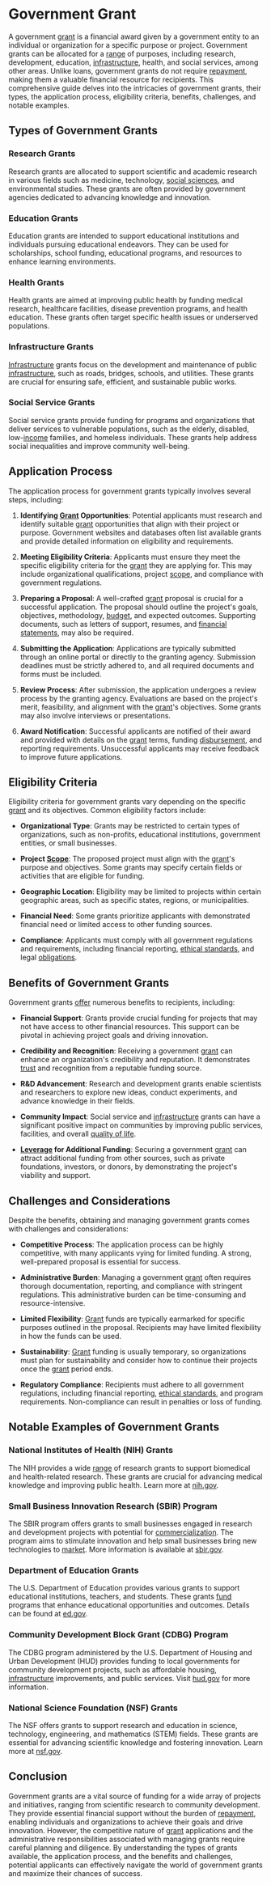 # Government Grant

A government [grant](../g/grant.md) is a financial award given by a government entity to an individual or organization for a specific purpose or project. Government grants can be allocated for a [range](../r/range.md) of purposes, including research, development, education, [infrastructure](../i/infrastructure.md), health, and social services, among other areas. Unlike loans, government grants do not require [repayment](../r/repayment.md), making them a valuable financial resource for recipients. This comprehensive guide delves into the intricacies of government grants, their types, the application process, eligibility criteria, benefits, challenges, and notable examples.

## Types of Government Grants

### Research Grants

Research grants are allocated to support scientific and academic research in various fields such as medicine, technology, [social sciences](../s/social_sciences.md), and environmental studies. These grants are often provided by government agencies dedicated to advancing knowledge and innovation.

### Education Grants

Education grants are intended to support educational institutions and individuals pursuing educational endeavors. They can be used for scholarships, school funding, educational programs, and resources to enhance learning environments.

### Health Grants

Health grants are aimed at improving public health by funding medical research, healthcare facilities, disease prevention programs, and health education. These grants often target specific health issues or underserved populations.

### Infrastructure Grants

[Infrastructure](../i/infrastructure.md) grants focus on the development and maintenance of public [infrastructure](../i/infrastructure.md), such as roads, bridges, schools, and utilities. These grants are crucial for ensuring safe, efficient, and sustainable public works.

### Social Service Grants

Social service grants provide funding for programs and organizations that deliver services to vulnerable populations, such as the elderly, disabled, low-[income](../i/income.md) families, and homeless individuals. These grants help address social inequalities and improve community well-being.

## Application Process

The application process for government grants typically involves several steps, including:

1. **Identifying [Grant](../g/grant.md) Opportunities**: Potential applicants must research and identify suitable [grant](../g/grant.md) opportunities that align with their project or purpose. Government websites and databases often list available grants and provide detailed information on eligibility and requirements.

2. **Meeting Eligibility Criteria**: Applicants must ensure they meet the specific eligibility criteria for the [grant](../g/grant.md) they are applying for. This may include organizational qualifications, project [scope](../s/scope.md), and compliance with government regulations.

3. **Preparing a Proposal**: A well-crafted [grant](../g/grant.md) proposal is crucial for a successful application. The proposal should outline the project's goals, objectives, methodology, [budget](../b/budget.md), and expected outcomes. Supporting documents, such as letters of support, resumes, and [financial statements](../f/financial_statements.md), may also be required.

4. **Submitting the Application**: Applications are typically submitted through an online portal or directly to the granting agency. Submission deadlines must be strictly adhered to, and all required documents and forms must be included.

5. **Review Process**: After submission, the application undergoes a review process by the granting agency. Evaluations are based on the project's merit, feasibility, and alignment with the [grant](../g/grant.md)'s objectives. Some grants may also involve interviews or presentations.

6. **Award Notification**: Successful applicants are notified of their award and provided with details on the [grant](../g/grant.md) terms, funding [disbursement](../d/disbursement.md), and reporting requirements. Unsuccessful applicants may receive feedback to improve future applications.

## Eligibility Criteria

Eligibility criteria for government grants vary depending on the specific [grant](../g/grant.md) and its objectives. Common eligibility factors include:

- **Organizational Type**: Grants may be restricted to certain types of organizations, such as non-profits, educational institutions, government entities, or small businesses.

- **Project [Scope](../s/scope.md)**: The proposed project must align with the [grant](../g/grant.md)'s purpose and objectives. Some grants may specify certain fields or activities that are eligible for funding.

- **Geographic Location**: Eligibility may be limited to projects within certain geographic areas, such as specific states, regions, or municipalities.

- **Financial Need**: Some grants prioritize applicants with demonstrated financial need or limited access to other funding sources.

- **Compliance**: Applicants must comply with all government regulations and requirements, including financial reporting, [ethical standards](../e/ethical_standards_in_trading.md), and legal [obligations](../o/obligation.md).

## Benefits of Government Grants

Government grants [offer](../o/offer.md) numerous benefits to recipients, including:

- **Financial Support**: Grants provide crucial funding for projects that may not have access to other financial resources. This support can be pivotal in achieving project goals and driving innovation.

- **Credibility and Recognition**: Receiving a government [grant](../g/grant.md) can enhance an organization's credibility and reputation. It demonstrates [trust](../t/trust.md) and recognition from a reputable funding source.

- **R&D Advancement**: Research and development grants enable scientists and researchers to explore new ideas, conduct experiments, and advance knowledge in their fields.

- **Community Impact**: Social service and [infrastructure](../i/infrastructure.md) grants can have a significant positive impact on communities by improving public services, facilities, and overall [quality of life](../q/quality_of_life.md).

- **[Leverage](../l/leverage.md) for Additional Funding**: Securing a government [grant](../g/grant.md) can attract additional funding from other sources, such as private foundations, investors, or donors, by demonstrating the project's viability and support.

## Challenges and Considerations

Despite the benefits, obtaining and managing government grants comes with challenges and considerations:

- **Competitive Process**: The application process can be highly competitive, with many applicants vying for limited funding. A strong, well-prepared proposal is essential for success.

- **Administrative Burden**: Managing a government [grant](../g/grant.md) often requires thorough documentation, reporting, and compliance with stringent regulations. This administrative burden can be time-consuming and resource-intensive.

- **Limited Flexibility**: [Grant](../g/grant.md) funds are typically earmarked for specific purposes outlined in the proposal. Recipients may have limited flexibility in how the funds can be used.

- **Sustainability**: [Grant](../g/grant.md) funding is usually temporary, so organizations must plan for sustainability and consider how to continue their projects once the [grant](../g/grant.md) period ends.

- **Regulatory Compliance**: Recipients must adhere to all government regulations, including financial reporting, [ethical standards](../e/ethical_standards_in_trading.md), and program requirements. Non-compliance can result in penalties or loss of funding.

## Notable Examples of Government Grants

### National Institutes of Health (NIH) Grants

The NIH provides a wide [range](../r/range.md) of research grants to support biomedical and health-related research. These grants are crucial for advancing medical knowledge and improving public health. Learn more at [nih.gov](https://www.nih.gov/).

### Small Business Innovation Research (SBIR) Program

The SBIR program offers grants to small businesses engaged in research and development projects with potential for [commercialization](../c/commercialization.md). The program aims to stimulate innovation and help small businesses bring new technologies to [market](../m/market.md). More information is available at [sbir.gov](https://www.sbir.gov/).

### Department of Education Grants

The U.S. Department of Education provides various grants to support educational institutions, teachers, and students. These grants [fund](../f/fund.md) programs that enhance educational opportunities and outcomes. Details can be found at [ed.gov](https://www.ed.gov/fund/grants-apply.html).

### Community Development Block Grant (CDBG) Program

The CDBG program administered by the U.S. Department of Housing and Urban Development (HUD) provides funding to local governments for community development projects, such as affordable housing, [infrastructure](../i/infrastructure.md) improvements, and public services. Visit [hud.gov](https://www.hud.gov/program_offices/comm_planning/communitydevelopment/programs) for more information.

### National Science Foundation (NSF) Grants

The NSF offers grants to support research and education in science, technology, engineering, and mathematics (STEM) fields. These grants are essential for advancing scientific knowledge and fostering innovation. Learn more at [nsf.gov](https://www.nsf.gov/funding/).

## Conclusion

Government grants are a vital source of funding for a wide array of projects and initiatives, ranging from scientific research to community development. They provide essential financial support without the burden of [repayment](../r/repayment.md), enabling individuals and organizations to achieve their goals and drive innovation. However, the competitive nature of [grant](../g/grant.md) applications and the administrative responsibilities associated with managing grants require careful planning and diligence. By understanding the types of grants available, the application process, and the benefits and challenges, potential applicants can effectively navigate the world of government grants and maximize their chances of success.